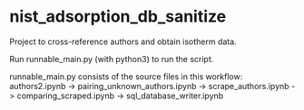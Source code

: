 # nist_adsorption_db_sanitize

Project to cross-reference authors and obtain isotherm data.

Run runnable_main.py (with python3) to run the script.

runnable_main.py consists of the source files in this workflow:
authors2.ipynb -> pairing_unknown_authors.ipynb -> scrape_authors.ipynb -> comparing_scraped.ipynb -> sql_database_writer.ipynb